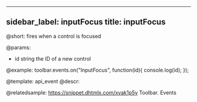 
---
sidebar_label: inputFocus
title: inputFocus
---          

@short:
fires when a control is focused

@params:
- id		string			the ID of a new control


@example:
toolbar.events.on("InputFocus", function(id){
    console.log(id);
});


@template: api_event
@descr:

@relatedsample: https://snippet.dhtmlx.com/xvak1p5y	Toolbar. Events

